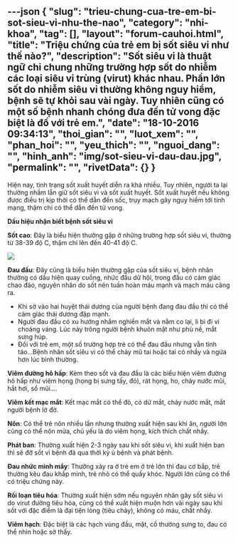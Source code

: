 ---json
{
    "slug": "trieu-chung-cua-tre-em-bi-sot-sieu-vi-nhu-the-nao",
    "category": "nhi-khoa",
    "tag": [],
    "layout": "forum-cauhoi.html",
    "title": "Triệu chứng của trẻ em bị sốt siêu vi như thế nào?",
    "description": "Sốt siêu vi là thuật ngữ chỉ chung những trường hợp sốt do nhiễm các loại siêu vi trùng (virut) khác nhau. Phần lớn sốt do nhiễm siêu vi thường không nguy hiểm, bệnh sẽ tự khỏi sau vài ngày. Tuy nhiên cũng có một số bệnh nhanh chóng đưa đến tử vong đặc biệt là đố với trẻ em.",
    "date": "18-10-2016 09:34:13",
    "thoi_gian": "",
    "luot_xem": "",
    "phan_hoi": "",
    "yeu_thich": "",
    "nguoi_dang": "",
    "hinh_anh": "img/sot-sieu-vi-dau-dau.jpg",
    "permalink": "",
    "rivetData": {}
}
---
Hiện nay, tình trạng sốt xuất huyết diễn ra khá nhiều. Tuy nhiên, người ta lại thường nhầm lẫn giữ sốt siêu vi và sốt xuất huyết. Sốt xuất huyết nếu không được điều trị kịp thời có thể dẫn đến sốc, trụy mạch gây nguy hiểm tới tính mạng, thậm chí có thể dẫn đến tử vong.

**Dấu hiệu nhận biết bệnh sốt siêu vi**

**Sốt cao**: Đây là biểu hiện thường gặp ở những trường hợp sốt siêu vi, thường từ 38-39 độ C, thậm chí lên đến 40-41 độ C.

![](http://medihub-forum.vinaas.com/img/sot-sieu-vi-dau-dau.jpg)

**Đau đầu**: Đây cũng là biểu hiện thường gặp của sốt siêu vi, bệnh nhân thường có dấu hiện quay cuồng, nhức đầu dữ hội, trong đầu có cảm giác chao đảo, nguyên nhân do sốt nên tuần hoàn máu mạnh và mạch máu căng ra.

- Khi sờ vào hai huyệt thái dương của người bệnh đang đau đầu thì có thể cảm giác thái dương đập mạnh.
- Người đau đầu có xu hướng nhắm nghiền mắt và nằm co lại, li bì đi vì choáng váng. Lúc này trông người bệnh khuôn mặt như phù nề, mắt sưng húp.
- Đối với trẻ em, một số trường hợp trẻ có thể đau đầu nhưng vẫn tỉnh táo…Bệnh nhân sốt siêu vi có thể chảy mũ tai hoặc tai có nhầy và ngứa hơn lúc bình thường.

**Viêm đường hô hấp**: Kèm theo sốt và đau đầu là các biểu hiện viêm đường hô hấp như viêm họng (họng bị sưng tấy, đỏ), rát họng, ho, chảy nước mũi, hắt hơi, sổ mũi.…

**Viêm kết mạc mắt**: Kết mạc mắt có thể đỏ, có dử mắt, chảy nước mắt, mắt người bệnh lờ đờ.

**Nôn**: Có thể trẻ nôn nhiều lần nhưng thường xuất hiện sau khi ăn, người lớn cũng có thể nôn mửa, chủ yếu là do viêm họng, kích thích chất nhầy.

**Phát ban**: Thường xuất hiện 2-3 ngày sau khi sốt siêu vi, khi xuất hiện ban thì sẽ đỡ sốt vì bệnh đã qua thời kỳ ủ bệnh và phát bệnh.

**Đau nhức mình mẩy**: Thường xảy ra ở trẻ em ở trẻ lớn thì đau cơ bắp, trẻ thường kêu đau khắp mình, trẻ nhỏ có thể quấy khóc. Người lớn cũng có thể có triệu chứng này.

**Rối loạn tiêu hóa**: Thường xuất hiện sớm nếu nguyên nhân gây sốt siêu vi do virut đường tiêu hóa, cũng có thể xuất hiện muộn hơn vài ngày sau khi sốt với đặc điểm là đại tiện lỏng (tiêu chảy), không có máu, chất nhầy.

**Viêm hạch**: Đặc biệt là các hạch vùng đầu, mặt, cổ thường sưng to, đau có thể nhìn hoặc sờ thấy.